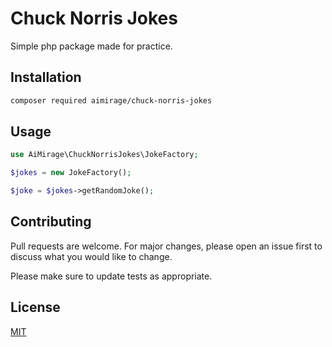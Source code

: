 # Chuck Norris Jokes

Simple php package made for practice.

## Installation

```bash
composer required aimirage/chuck-norris-jokes
```

## Usage

```php
use AiMirage\ChuckNorrisJokes\JokeFactory;

$jokes = new JokeFactory();

$joke = $jokes->getRandomJoke();
```

## Contributing
Pull requests are welcome. For major changes, please open an issue first to discuss what you would like to change.

Please make sure to update tests as appropriate.

## License
[MIT](https://choosealicense.com/licenses/mit/)